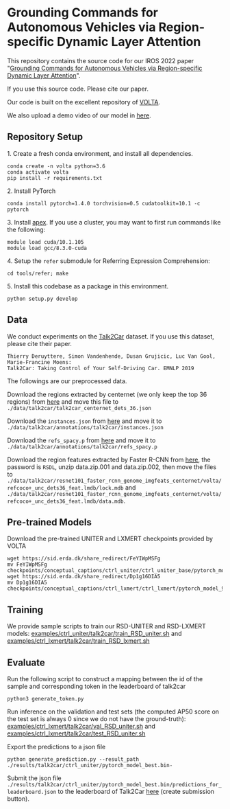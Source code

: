 # Grounding Commands for Autonomous Vehicles via Region-specific Dynamic Layer Attention

This repository contains the source code for our IROS 2022 paper "[Grounding Commands for Autonomous Vehicles via Region-specific Dynamic Layer Attention](https://arxiv.org/abs/2203.06822)". 

If you use this source code. Please cite our paper. 

Our code is built on the excellent repository of [VOLTA](https://github.com/e-bug/volta).

We also upload a demo video of our model in [here](article_and_demo_video/demo_video.mp4).

## Repository Setup

1\. Create a fresh conda environment, and install all dependencies.
```
conda create -n volta python=3.6
conda activate volta
pip install -r requirements.txt
```

2\. Install PyTorch
```
conda install pytorch=1.4.0 torchvision=0.5 cudatoolkit=10.1 -c pytorch
```

3\. Install [apex](https://github.com/NVIDIA/apex).
If you use a cluster, you may want to first run commands like the following:
```
module load cuda/10.1.105
module load gcc/8.3.0-cuda
```

4\. Setup the `refer` submodule for Referring Expression Comprehension:
```
cd tools/refer; make
```

5\. Install this codebase as a package in this environment.
```
python setup.py develop
```

## Data
We conduct experiments on the [Talk2Car](https://github.com/talk2car/Talk2Car) dataset. If you use this dataset, please cite their paper. 
```
Thierry Deruyttere, Simon Vandenhende, Dusan Grujicic, Luc Van Gool, Marie-Francine Moens:
Talk2Car: Taking Control of Your Self-Driving Car. EMNLP 2019
```

The followings are our preprocessed data.

Download the regions extracted by centernet (we only keep the top 36 regions) from [here](https://www.dropbox.com/s/zlc8cv53lzqwjc0/talk2car_centernet_dets_36.json?dl=0) and move this file to `./data/talk2car/talk2car_centernet_dets_36.json`

Download the `instances.json` from [here](https://www.dropbox.com/s/neb3fhggqujs8rp/instances.json?dl=0) and move it to `./data/talk2car/annotations/talk2car/instances.json`

Download the `refs_spacy.p` from [here](https://www.dropbox.com/s/ad6okorhusz4t9c/refs_spacy.p?dl=0) and move it to `./data/talk2car/annotations/talk2car/refs_spacy.p`

Download the region features extracted by Faster R-CNN from [here](https://pan.baidu.com/s/10Jo2KQlUAV1MKRA_a22_dg), the password is `RSDL`, unzip data.zip.001 and data.zip.002, then move the files to `./data/talk2car/resnet101_faster_rcnn_genome_imgfeats_centernet/volta/refcoco+_unc_dets36_feat.lmdb/lock.mdb` and `./data/talk2car/resnet101_faster_rcnn_genome_imgfeats_centernet/volta/refcoco+_unc_dets36_feat.lmdb/data.mdb`. 

## Pre-trained Models

Download the pre-trained UNITER and LXMERT checkpoints provided by VOLTA
```
wget https://sid.erda.dk/share_redirect/FeYIWpMSFg
mv FeYIWpMSFg checkpoints/conceptual_captions/ctrl_uniter/ctrl_uniter_base/pytorch_model_9.bin
wget https://sid.erda.dk/share_redirect/Dp1g16DIA5
mv Dp1g16DIA5 checkpoints/conceptual_captions/ctrl_lxmert/ctrl_lxmert/pytorch_model_9.bin
```

## Training

We provide sample scripts to train our RSD-UNITER and RSD-LXMERT models:
[examples/ctrl_uniter/talk2car/train_RSD_uniter.sh](examples/ctrl_uniter/talk2car/train_RSD_uniter.sh) and [examples/ctrl_lxmert/talk2car/train_RSD_lxmert.sh](examples/ctrl_uniter/talk2car/train_RSD_uniter.sh)

## Evaluate
Run the following script to construct a mapping between the id of the sample and corresponding token in the leaderboard of talk2car
```
python3 generate_token.py
```
Run inference on the validation and test sets (the computed AP50 score on the test set is always 0 since we do not have the ground-truth):
[examples/ctrl_lxmert/talk2car/val_RSD_uniter.sh](examples/ctrl_uniter/talk2car/val_RSD_uniter.sh) and [examples/ctrl_lxmert/talk2car/test_RSD_uniter.sh](examples/ctrl_uniter/talk2car/test_RSD_uniter.sh)

Export the predictions to a json file
```
python generate_prediction.py --result_path ./results/talk2car/ctrl_uniter/pytorch_model_best.bin-
```

Submit the json file `./results/talk2car/ctrl_uniter/pytorch_model_best.bin/predictions_for_leaderboard.json` to the leaderboard of Talk2Car [here](https://www.aicrowd.com/challenges/eccv-2020-commands-4-autonomous-vehicles) (create submission button). 
